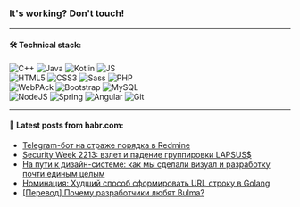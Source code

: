 ### It's working? Don't touch!

---

#### 🛠️ Technical stack:

![C++](https://img.shields.io/badge/C++-informational?logo=c%2B%2B&style=flat&logoColor=white&color=9C033A)
![Java](https://img.shields.io/badge/Java-informational?logo=java&style=flat&logoColor=white&color=007396)
![Kotlin](https://img.shields.io/badge/Kotlin-informational?logo=Kotlin&style=flat&logoColor=white&color=0095D5)
![JS](https://img.shields.io/badge/JS-informational?logo=javaScript&style=flat&logoColor=black&color=F7Df1E) <br>
![HTML5](https://img.shields.io/badge/HTML5-informational?logo=html5&style=flat&logoColor=white&color=E34F26)
![CSS3](https://img.shields.io/badge/CSS3-informational?logo=css3&style=flat&logoColor=white&color=157286)
![Sass](https://img.shields.io/badge/Saas-informational?logo=sass&style=flat&logoColor=white&color=hotpink)
![PHP](https://img.shields.io/badge/PHP-informational?logo=php&style=flat&logoColor=white&color=777BB4) <br>
![WebPAck](https://img.shields.io/badge/WebPack-informational?logo=webPack&style=flat&logoColor=white&color=FF6F00)
![Bootstrap](https://img.shields.io/badge/Bootstrap-informational?logo=Bootstrap&style=flat&logoColor=white&color=7952B3)
![MySQL](https://img.shields.io/badge/MySQL-informational?logo=MySQL&style=flat&logoColor=white&color=00f) <br>
![NodeJS](https://img.shields.io/badge/NodeJS-informational?logo=node.js&style=flat&logoColor=white&color=43853D)
![Spring](https://img.shields.io/badge/Spring-informational?logo=Spring&style=flat&logoColor=white&color=0A9EDC)
![Angular](https://img.shields.io/badge/Vue-informational?logo=vue.js&style=flat&logoColor=white&color=red)
![Git](https://img.shields.io/badge/Git-informational?logo=git&style=flat&logoColor=white&color=darkorange)

___

#### 💬 Latest posts from habr.com:

<!-- BLOG-POST-LIST:START -->
- [Telegram-бот на страже порядка в Redmine](https://habr.com/ru/post/657863/?utm_source=habrahabr&utm_medium=rss&utm_campaign=657863)
- [Security Week 2213: взлет и падение группировки LAPSUS$](https://habr.com/ru/post/657839/?utm_source=habrahabr&utm_medium=rss&utm_campaign=657839)
- [На пути к дизайн-системе: как мы сделали визуал и разработку почти единым целым](https://habr.com/ru/post/657767/?utm_source=habrahabr&utm_medium=rss&utm_campaign=657767)
- [Номинация: Худший способ сформировать URL строку в Golang](https://habr.com/ru/post/657277/?utm_source=habrahabr&utm_medium=rss&utm_campaign=657277)
- [[Перевод] Почему разработчики любят Bulma?](https://habr.com/ru/post/657753/?utm_source=habrahabr&utm_medium=rss&utm_campaign=657753)
<!-- BLOG-POST-LIST:END -->
